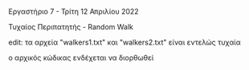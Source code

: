 Εργαστήριο 7 - Τρίτη 12 Απριλίου 2022

Τυχαίος Περιπατητής - Random Walk


edit: τα αρχεία "walkers1.txt" και "walkers2.txt" είναι εντελώς τυχαία

ο αρχικός κώδικας ενδέχεται να διορθωθεί
